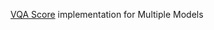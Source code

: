 [VQA Score](https://github.com/linzhiqiu/t2v_metrics/tree/main?tab=readme-ov-file) implementation for Multiple Models
